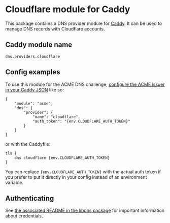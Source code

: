 Cloudflare module for Caddy
===========================

This package contains a DNS provider module for [Caddy](https://github.com/caddyserver/caddy). It can be used to manage DNS records with Cloudflare accounts.

## Caddy module name

```
dns.providers.cloudflare
```

## Config examples

To use this module for the ACME DNS challenge, [configure the ACME issuer in your Caddy JSON](https://caddyserver.com/docs/json/apps/tls/automation/policies/issuer/acme/) like so:

```
{
	"module": "acme",
	"dns": {
		"provider": {
			"name": "cloudflare",
			"auth_token": "{env.CLOUDFLARE_AUTH_TOKEN}"
		}
	}
}
```

or with the Caddyfile:

```
tls {
	dns cloudflare {env.CLOUDFLARE_AUTH_TOKEN}
}
```

You can replace `{env.CLOUDFLARE_AUTH_TOKEN}` with the actual auth token if you prefer to put it directly in your config instead of an environment variable.


## Authenticating

See [the associated README in the libdns package](https://github.com/libdns/cloudflare) for important information about credentials.
